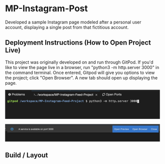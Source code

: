 # MP-Instagram-Post
  Developed a sample Instagram page modeled after a personal user account, displaying a single post from that fictitious account.

## Deployment Instructions (How to Open Project Live)
  This project was originally developed on and run through GitPod. If you'd like to view the page live in a browser, run "python3 -m http.server 3000" in the command terminal. Once entered, Gitpod will give you options to view the project; click "Open Browser". A new tab should open up displaying the page. 

![](./images/sampleOfRunCommand.png)

![](./images/sampleOfOpenBrowserOption.png)

## Build / Layout
